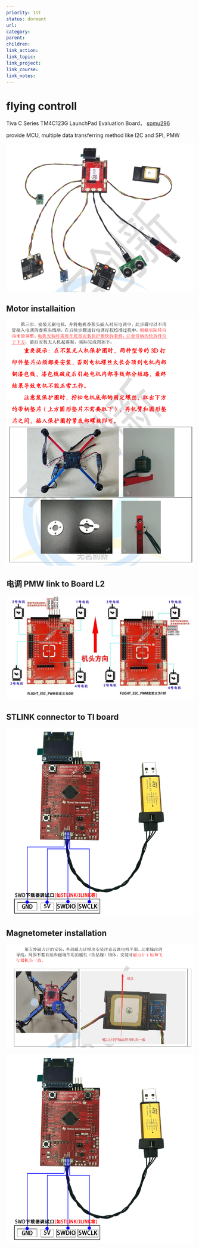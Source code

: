 ```yaml
---
priority: 1st
status: dormant
url: 
category: 
parent: 
children: 
link_action: 
link_topic: 
link_project: 
link_course: 
link_notes: 
---
```



# flying controll

Tiva C Series TM4C123G LaunchPad Evaluation Board， 
[spmu296](drone%20development/spmu296.pdf)

provide MCU, multiple data transferring method like I2C and SPI, PMW

![Untitled](drone%20development/Untitled.png)

## Motor installaition

![Untitled](drone%20development/Untitled%201.png)

## 电调 PMW link to Board L2

![Untitled](drone%20development/Untitled.jpeg)

## STLINK connector to TI board

![·É¿ØÏÂÔØ¿Ú½ÓÏßÊ¾ÒâÍ¼.png](drone%20development/drone%20development.png)

## Magnetometer installation

![Untitled](drone%20development/Untitled%202.png)

![](drone%20development/drone%20development.png)